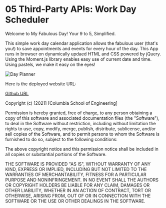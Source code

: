 # 05 Third-Party APIs: Work Day Scheduler

Welcome to My Fabulous Day!
Your 9 to 5, Simplified.

This simple work day calendar application allows the fabulous user (that's you!) to save appointments and events for every hour of the day. 
This App runs in browser on dynamically updaed HTML and CSS powered by jQuery.
Using the Moment.js library enables easy use of current date and time. 
Using pastels, we make it easy on the eyes!



![Day Planner](images/Deployed_App.jpg)

Here is the deployed website URL:

[Github URL](https://lawriedrew.github.io/Day-Planner/)

Copyright (c) [2021] [Columbia School of Engineering]

Permission is hereby granted, free of charge, to any person obtaining a copy
of this software and associated documentation files (the "Software"), to deal
in the Software without restriction, including without limitation the rights
to use, copy, modify, merge, publish, distribute, sublicense, and/or sell
copies of the Software, and to permit persons to whom the Software is
furnished to do so, subject to the following conditions:

The above copyright notice and this permission notice shall be included in all
copies or substantial portions of the Software.

THE SOFTWARE IS PROVIDED "AS IS", WITHOUT WARRANTY OF ANY KIND, EXPRESS OR
IMPLIED, INCLUDING BUT NOT LIMITED TO THE WARRANTIES OF MERCHANTABILITY,
FITNESS FOR A PARTICULAR PURPOSE AND NONINFRINGEMENT. IN NO EVENT SHALL THE
AUTHORS OR COPYRIGHT HOLDERS BE LIABLE FOR ANY CLAIM, DAMAGES OR OTHER
LIABILITY, WHETHER IN AN ACTION OF CONTRACT, TORT OR OTHERWISE, ARISING FROM,
OUT OF OR IN CONNECTION WITH THE SOFTWARE OR THE USE OR OTHER DEALINGS IN THE
SOFTWARE.

